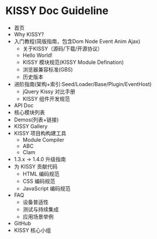 # KISSY Doc Guideline

- 首页
- Why KISSY?
- 入门教程(简版指南，包含Dom Node Event Anim Ajax)
	- 关于KISSY（源码/下载/开源协议）
	- Hello World!
	- KISSY 模块规范(KISSY Module Defination)
	- 浏览器兼容标准(GBS)
	- 历史版本
- 进阶指南(架构+索引:Seed/Loader/Base/Plugin/EventHost)
	- jQuery Kissy 对比手册
	- KISSY 组件开发规范
- API Doc
- 核心模块列表
- Demos(列表+链接)
- KISSY Gallery
- KISSY 项目构构建工具
	- Module Compiler
	- ABC
	- Clam
- 1.3.x -> 1.4.0 升级指南
- 为 KISSY 贡献代码
	- HTML 编码规范
	- CSS 编码规范
	- JavaScript 编码规范
- FAQ
	- 设备普适性
	- 测试与持续集成
	- 应用场景举例
- GitHub
- KISSY 核心小组
